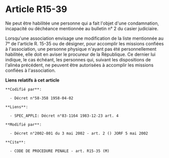 # Article R15-39

Ne peut être habilitée une personne qui a fait l'objet d'une condamnation, incapacité ou déchéance mentionnée au bulletin n°
2 du casier judiciaire.

Lorsqu'une association envisage une modification de la liste mentionnée au 7° de l'article R. 15-35 ou de désigner, pour
accomplir les missions confiées à l'association, une personne physique n'ayant pas été personnellement habilitée, elle doit
en aviser le procureur de la République. Ce dernier lui indique, le cas échéant, les personnes qui, suivant les dispositions
de l'alinéa précédent, ne peuvent être autorisées à accomplir les missions confiées à l'association.

**Liens relatifs à cet article**

	**Codifié par**:

	  - Décret n°58-358 1958-04-02

	**Liens**:

	  - SPEC_APPLI: Décret n°83-1164 1983-12-23 art. 4

	**Modifié par**:

	  - Décret n°2002-801 du 3 mai 2002 - art. 2 () JORF 5 mai 2002

	**Cite**:

	  - CODE DE PROCEDURE PENALE - art. R15-35 (M)
